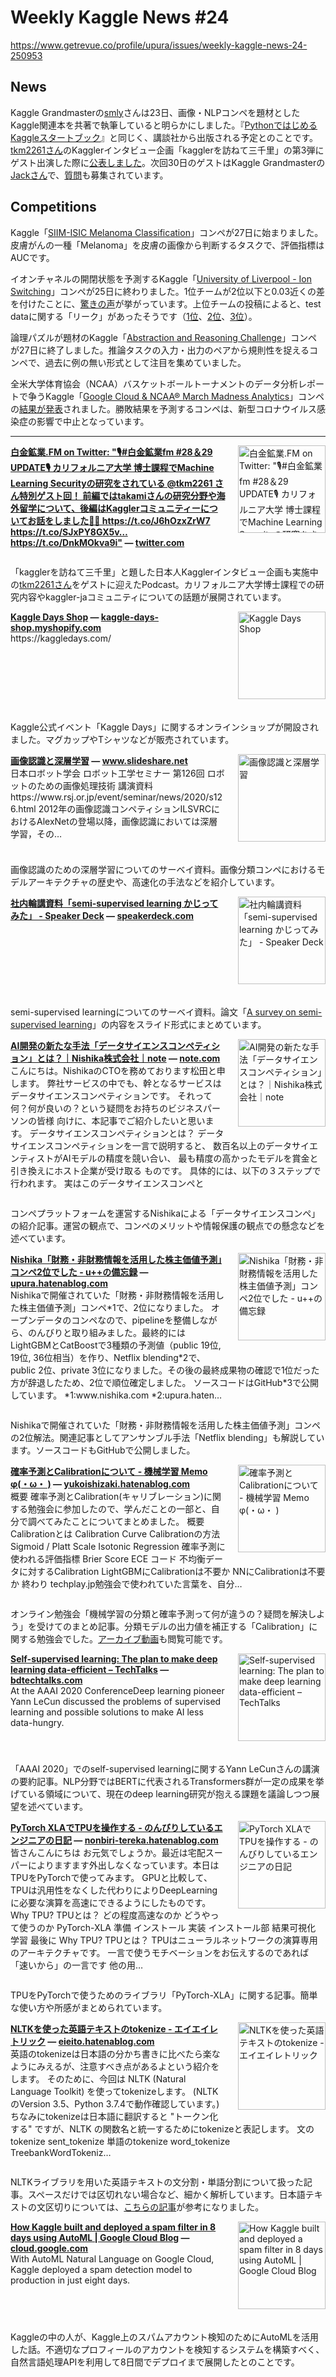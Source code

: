 # Weekly Kaggle News #24
https://www.getrevue.co/profile/upura/issues/weekly-kaggle-news-24-250953
<h3><h2>News</h2><p>Kaggle Grandmasterの<a href="https://www.kaggle.com/confirm" target="_blank">smly</a>さんは23日、画像・NLPコンペを題材としたKaggle関連本を共著で執筆していると明らかにしました。『<a href="https://www.kspub.co.jp/book/detail/5190067.html" target="_blank">PythonではじめるKaggleスタートブック</a>』と同じく、講談社から出版される予定とのことです。<a href="https://www.kaggle.com/tkm2261" target="_blank">tkm2261さん</a>のKagglerインタビュー企画「kagglerを訪ねて三千里」の第3弾にゲスト出演した際に<a href="https://youtu.be/BSvP60BzoOc" target="_blank">公表しました</a>。次回30日のゲストはKaggle Grandmasterの<a href="https://www.kaggle.com/rsakata" target="_blank">Jackさん</a>で、<a href="https://docs.google.com/forms/d/e/1FAIpQLSeCHH9iJyjdeZAGhklBqODIyw-kNgsFE3kp4Noy7gd0zziqFA/viewform" target="_blank">質問</a>も募集されています。</p><h2>Competitions</h2><p>Kaggle「<a href="https://www.kaggle.com/c/siim-isic-melanoma-classification" target="_blank">SIIM-ISIC Melanoma Classification</a>」コンペが27日に始まりました。皮膚がんの一種「Melanoma」を皮膚の画像から判断するタスクで、評価指標はAUCです。</p><p>イオンチャネルの開閉状態を予測するKaggle「<a href="https://www.kaggle.com/c/liverpool-ion-switching" target="_blank">University of Liverpool - Ion Switching</a>」コンペが25日に終わりました。1位チームが2位以下と0.03近くの差を付けたことに、<a href="https://www.kaggle.com/c/liverpool-ion-switching/discussion/153689" target="_blank">驚きの声</a>が挙がっています。上位チームの投稿によると、test dataに関する「リーク」があったそうです（<a href="https://www.kaggle.com/c/liverpool-ion-switching/discussion/153940" target="_blank">1位</a>、<a href="https://www.kaggle.com/c/liverpool-ion-switching/discussion/153991" target="_blank">2位</a>、<a href="https://www.kaggle.com/c/liverpool-ion-switching/discussion/153824" target="_blank">3位</a>）。</p><p>論理パズルが題材のKaggle「<a href="https://www.kaggle.com/c/abstraction-and-reasoning-challenge" target="_blank">Abstraction and Reasoning Challenge</a>」コンペが27日に終了しました。推論タスクの入力・出力のペアから規則性を捉えるコンペで、過去に例の無い形式として注目を集めていました。</p><p>全米大学体育協会（NCAA）バスケットボールトーナメントのデータ分析レポートで争うKaggle「<a href="https://www.kaggle.com/c/march-madness-analytics-2020" target="_blank">Google Cloud &amp; NCAA® March Madness Analytics</a>」コンペの<a href="https://www.kaggle.com/c/march-madness-analytics-2020/discussion/152203" target="_blank">結果が発表</a>されました。勝敗結果を予測するコンペは、新型コロナウイルス感染症の影響で中止となっています。</p></h3>
<hr>
<p>
<img width="140" height="140" alt="白金鉱業.FM on Twitter: &quot;🎙#白金鉱業fm #28＆29 UPDATE🎙 カリフォルニア大学 博士課程でMachine Learning Securityの研究をされている @tkm2261 さん特別ゲスト回！ 前編ではtakamiさんの研究分野や海外留学について、後編はKagglerコミュニティーについてお話をしました👨‍💻 https://t.co/J6hOzxZrW7 https://t.co/SJxPY8GX5v… https://t.co/DnkMOkva9i&quot;" style="float: right; margin-left: 20px; margin-bottom: 20px;" src="https://s3.amazonaws.com/revue/items/images/006/015/107/thumb/EY0aaQcUYAACLZf.png_large?1590383125" />
<strong style='display: block;'><a href="https://twitter.com/shirokane_fm/status/1264696256636448769?s=20&amp;utm_campaign=Weekly%20Kaggle%20News&amp;utm_medium=email&amp;utm_source=Revue%20newsletter">白金鉱業.FM on Twitter: &quot;🎙#白金鉱業fm #28＆29 UPDATE🎙 カリフォルニア大学 博士課程でMachine Learning Securityの研究をされている @tkm2261 さん特別ゲスト回！ 前編ではtakamiさんの研究分野や海外留学について、後編はKagglerコミュニティーについてお話をしました👨‍💻 https://t.co/J6hOzxZrW7 https://t.co/SJxPY8GX5v… https://t.co/DnkMOkva9i&quot;</a> &mdash; <a href="https://twitter.com/shirokane_fm/status/1264696256636448769?s=20">twitter.com</a></strong>

</p>
<div style='clear: both;'></div>
<p><p>「kagglerを訪ねて三千里」と題した日本人Kagglerインタビュー企画も実施中の<a href="https://www.kaggle.com/tkm2261" target="_blank">tkm2261さん</a>をゲストに迎えたPodcast。カリフォルニア大学博士課程での研究内容やkaggler-jaコミュニティについての話題が展開されています。</p></p>
<p>
<img width="140" height="140" alt="Kaggle Days Shop" style="float: right; margin-left: 20px; margin-bottom: 20px;" src="https://s3.amazonaws.com/revue/items/images/006/032/356/thumb/kaggledays_final_logo-800_3.png?1590656917" />
<strong style='display: block;'><a href="https://kaggle-days-shop.myshopify.com/?utm_campaign=Weekly%20Kaggle%20News&amp;utm_medium=email&amp;utm_source=Revue%20newsletter">Kaggle Days Shop</a> &mdash; <a href="https://kaggle-days-shop.myshopify.com/">kaggle-days-shop.myshopify.com</a></strong>
https://kaggledays.com/
</p>
<div style='clear: both;'></div>
<p><p>Kaggle公式イベント「Kaggle Days」に関するオンラインショップが開設されました。マグカップやTシャツなどが販売されています。</p></p>
<p>
<img width="140" height="140" alt="画像認識と深層学習" style="float: right; margin-left: 20px; margin-bottom: 20px;" src="https://s3.amazonaws.com/revue/items/images/006/008/421/thumb/deeplearningforimagerecognition-200522001239-thumbnail-4.jpg?1590174455" />
<strong style='display: block;'><a href="https://www.slideshare.net/ren4yu/ss-234439652?utm_campaign=Weekly%20Kaggle%20News&amp;utm_medium=email&amp;utm_source=Revue%20newsletter">画像認識と深層学習</a> &mdash; <a href="https://www.slideshare.net/ren4yu/ss-234439652">www.slideshare.net</a></strong>
日本ロボット学会 ロボット工学セミナー 第126回 ロボットのための画像処理技術 講演資料 https://www.rsj.or.jp/event/seminar/news/2020/s126.html 2012年の画像認識コンペティションILSVRCにおけるAlexNetの登場以降，画像認識においては深層学習，その…
</p>
<div style='clear: both;'></div>
<p><p>画像認識のための深層学習についてのサーベイ資料。画像分類コンペにおけるモデルアーキテクチャの歴史や、高速化の手法などを紹介しています。</p></p>
<p>
<img width="140" height="140" alt="社内輪講資料「semi-supervised learning かじってみた」 - Speaker Deck" style="float: right; margin-left: 20px; margin-bottom: 20px;" src="https://s3.amazonaws.com/revue/items/images/006/008/427/thumb/slide_0.jpg?1590174576" />
<strong style='display: block;'><a href="https://speakerdeck.com/takarasawa_/she-nei-lun-jiang-zi-liao-semi-supervised-learning-kazitutemita?utm_campaign=Weekly%20Kaggle%20News&amp;utm_medium=email&amp;utm_source=Revue%20newsletter">社内輪講資料「semi-supervised learning かじってみた」 - Speaker Deck</a> &mdash; <a href="https://speakerdeck.com/takarasawa_/she-nei-lun-jiang-zi-liao-semi-supervised-learning-kazitutemita">speakerdeck.com</a></strong>

</p>
<div style='clear: both;'></div>
<p><p>semi-supervised learningについてのサーベイ資料。論文「<a href="https://link.springer.com/article/10.1007/s10994-019-05855-6" target="_blank">A survey on semi-supervised learning</a>」の内容をスライド形式にまとめています。</p></p>
<p>
<img width="140" height="140" alt="AI開発の新たな手法「データサイエンスコンペティション」とは？｜Nishika株式会社｜note" style="float: right; margin-left: 20px; margin-bottom: 20px;" src="https://s3.amazonaws.com/revue/items/images/006/008/453/thumb/rectangle_large_type_2_0f960366a8f3d60bc0f5965c3ae821be.png?1590175082" />
<strong style='display: block;'><a href="https://note.com/nishika_inc/n/n473a6c4a6a07?utm_campaign=Weekly%20Kaggle%20News&amp;utm_medium=email&amp;utm_source=Revue%20newsletter">AI開発の新たな手法「データサイエンスコンペティション」とは？｜Nishika株式会社｜note</a> &mdash; <a href="https://note.com/nishika_inc/n/n473a6c4a6a07">note.com</a></strong>
 こんにちは。NishikaのCTOを務めております松田と申します。  弊社サービスの中でも、幹となるサービスは データサイエンスコンペティションです。 それって何？何が良いの？という疑問をお持ちのビジネスパーソンの皆様 向けに、本記事でご紹介したいと思います。   データサイエンスコンペティションとは？  データサイエンスコンペティションを一言で説明すると、 数百名以上のデータサイエンティストがAIモデルの精度を競い合い、 最も精度の高かったモデルを賞金と引き換えにホスト企業が受け取る ものです。  具体的には、以下の３ステップで行われます。     実はこのデータサイエンスコンペと
</p>
<div style='clear: both;'></div>
<p><p>コンペプラットフォームを運営するNishikaによる「データサイエンスコンペ」の紹介記事。運営の観点で、コンペのメリットや情報保護の観点での懸念などを述べています。</p></p>
<p>
<img width="140" height="140" alt="Nishika「財務・非財務情報を活用した株主価値予測」コンペ2位でした - u++の備忘録" style="float: right; margin-left: 20px; margin-bottom: 20px;" src="https://s3.amazonaws.com/revue/items/images/006/037/132/thumb/20200528191049.png?1590712838" />
<strong style='display: block;'><a href="https://upura.hatenablog.com/entry/2020/05/28/220300?utm_campaign=Weekly%20Kaggle%20News&amp;utm_medium=email&amp;utm_source=Revue%20newsletter">Nishika「財務・非財務情報を活用した株主価値予測」コンペ2位でした - u++の備忘録</a> &mdash; <a href="https://upura.hatenablog.com/entry/2020/05/28/220300">upura.hatenablog.com</a></strong>
Nishikaで開催されていた「財務・非財務情報を活用した株主価値予測」コンペ*1で、2位になりました。 オープンデータのコンペなので、pipelineを整備しながら、のんびりと取り組みました。最終的にはLightGBMとCatBoostで3種類の予測値（public 19位, 19位, 36位相当）を作り、Netflix blending*2で、public 2位、private 3位になりました。その後の最終成果物の確認で1位だった方が辞退したため、2位で順位確定しました。 ソースコードはGitHub*3で公開しています。 *1:www.nishika.com *2:upura.haten…
</p>
<div style='clear: both;'></div>
<p><p>Nishikaで開催されていた「財務・非財務情報を活用した株主価値予測」コンペの2位解法。関連記事としてアンサンブル手法「Netflix blending」も解説しています。ソースコードもGitHubで公開しました。</p></p>
<p>
<img width="140" height="140" alt="確率予測とCalibrationについて - 機械学習 Memo φ(・ω・ )" style="float: right; margin-left: 20px; margin-bottom: 20px;" src="https://s3.amazonaws.com/revue/items/images/006/012/324/thumb/20200523134440.png?1590300060" />
<strong style='display: block;'><a href="https://yukoishizaki.hatenablog.com/entry/2020/05/24/145155?utm_campaign=Weekly%20Kaggle%20News&amp;utm_medium=email&amp;utm_source=Revue%20newsletter">確率予測とCalibrationについて - 機械学習 Memo φ(・ω・ )</a> &mdash; <a href="https://yukoishizaki.hatenablog.com/entry/2020/05/24/145155">yukoishizaki.hatenablog.com</a></strong>
概要 確率予測とCalibration(キャリブレーション)に関する勉強会に参加したので、学んだことの一部と、自分で調べてみたことについてまとめました。 概要 Calibrationとは Calibration Curve Calibrationの方法 Sigmoid / Platt Scale Isotonic Regression 確率予測に使われる評価指標 Brier Score ECE コード 不均衡データに対するCalibration LightGBMにCalibrationは不要か NNにCalibrationは不要か 終わり techplay.jp勉強会で使われていた言葉を、自分…
</p>
<div style='clear: both;'></div>
<p><p>オンライン勉強会「機械学習の分類と確率予測って何が違うの？疑問を解決しよう」を受けてのまとめ記事。分類モデルの出力値を補正する「Calibration」に関する勉強会でした。<a href="https://youtu.be/a3lSojx_37M" target="_blank">アーカイブ動画</a>も閲覧可能です。</p></p>
<p>
<img width="140" height="140" alt="Self-supervised learning: The plan to make deep learning data-efficient – TechTalks" style="float: right; margin-left: 20px; margin-bottom: 20px;" src="https://s3.amazonaws.com/revue/items/images/006/014/249/thumb/gradient-descent-deep-learning.jpg?1590350792" />
<strong style='display: block;'><a href="https://bdtechtalks.com/2020/03/23/yann-lecun-self-supervised-learning/?utm_campaign=Weekly%20Kaggle%20News&amp;utm_medium=email&amp;utm_source=Revue%20newsletter">Self-supervised learning: The plan to make deep learning data-efficient – TechTalks</a> &mdash; <a href="https://bdtechtalks.com/2020/03/23/yann-lecun-self-supervised-learning/">bdtechtalks.com</a></strong>
At the AAAI 2020 ConferenceDeep learning pioneer Yann LeCun discussed the problems of supervised learning and possible solutions to make AI less data-hungry.
</p>
<div style='clear: both;'></div>
<p><p>「AAAI 2020」でのself-supervised learningに関するYann LeCunさんの講演の要約記事。NLP分野ではBERTに代表されるTransformers群が一定の成果を挙げている領域について、現在のdeep learning研究が抱える課題を議論しつつ展望を述べています。</p></p>
<p>
<img width="140" height="140" alt="PyTorch XLAでTPUを操作する - のんびりしているエンジニアの日記" style="float: right; margin-left: 20px; margin-bottom: 20px;" src="https://s3.amazonaws.com/revue/items/images/006/020/932/thumb/20200330235102.png?1590449830" />
<strong style='display: block;'><a href="https://nonbiri-tereka.hatenablog.com/entry/2020/05/26/082922?utm_campaign=Weekly%20Kaggle%20News&amp;utm_medium=email&amp;utm_source=Revue%20newsletter">PyTorch XLAでTPUを操作する - のんびりしているエンジニアの日記</a> &mdash; <a href="https://nonbiri-tereka.hatenablog.com/entry/2020/05/26/082922">nonbiri-tereka.hatenablog.com</a></strong>
皆さんこんにちは お元気でしょうか。最近は宅配スーパーによりますます外出しなくなっています。本日はTPUをPyTorchで使ってみます。 GPUと比較して、TPUは汎用性をなくした代わりによりDeepLearningに必要な演算を高速にできるようにしたものです。 Why TPU? TPUとは？ どの程度高速なのか どうやって使うのか PyTorch-XLA 準備 インストール 実装 インストール部 結果可視化 学習 最後に Why TPU? TPUとは？ TPUはニューラルネットワークの演算専用のアーキテクチャです。 一言で使うモチベーションをお伝えするのであれば「速いから」の一言です 他の用…
</p>
<div style='clear: both;'></div>
<p><p>TPUをPyTorchで使うためのライブラリ「PyTorch-XLA」に関する記事。簡単な使い方や所感がまとめられています。</p></p>
<p>
<img width="140" height="140" alt="NLTKを使った英語テキストのtokenize - エイエイレトリック" style="float: right; margin-left: 20px; margin-bottom: 20px;" src="https://s3.amazonaws.com/revue/items/images/006/026/293/thumb/51EoFqAGo1L._SL160_.jpg?1590553251" />
<strong style='display: block;'><a href="https://eieito.hatenablog.com/entry/2020/05/27/100000?utm_campaign=Weekly%20Kaggle%20News&amp;utm_medium=email&amp;utm_source=Revue%20newsletter">NLTKを使った英語テキストのtokenize - エイエイレトリック</a> &mdash; <a href="https://eieito.hatenablog.com/entry/2020/05/27/100000">eieito.hatenablog.com</a></strong>
英語のtokenizeは日本語の分かち書きに比べたら楽なようにみえるが、注意すべき点があるよという紹介をします。 そのために、今回は NLTK (Natural Language Toolkit) を使ってtokenizeします。 (NLTK のVersion 3.5、Python 3.7.4で動作確認しています。) ちなみにtokenizeは日本語に翻訳すると "トークン化する" ですが、NLTK の関数名と統一するためにtokenizeと表記します。 文のtokenize sent_tokenize 単語のtokenize word_tokenize TreebankWordTokeniz…
</p>
<div style='clear: both;'></div>
<p><p>NLTKライブラリを用いた英語テキストの文分割・単語分割について扱った記事。スペースだけでは区切れない場合など、細かく解析しています。日本語テキストの文区切りについては、<a href="https://qiita.com/wwwcojp/items/3535985007aa4269009c" target="_blank">こちらの記事</a>が参考になりました。</p></p>
<p>
<img width="140" height="140" alt="How Kaggle built and deployed a spam filter in 8 days using AutoML | Google Cloud Blog" style="float: right; margin-left: 20px; margin-bottom: 20px;" src="https://s3.amazonaws.com/revue/items/images/006/032/210/thumb/GCP_Twitter_Card-2000_C3_971000.png?1590654223" />
<strong style='display: block;'><a href="https://cloud.google.com/blog/products/ai-machine-learning/how-kaggle-solved-a-spam-problem-using-automl?utm_campaign=Weekly%20Kaggle%20News&amp;utm_medium=email&amp;utm_source=Revue%20newsletter">How Kaggle built and deployed a spam filter in 8 days using AutoML | Google Cloud Blog</a> &mdash; <a href="https://cloud.google.com/blog/products/ai-machine-learning/how-kaggle-solved-a-spam-problem-using-automl">cloud.google.com</a></strong>
With AutoML Natural Language on Google Cloud, Kaggle deployed a spam detection model to production in just eight days.
</p>
<div style='clear: both;'></div>
<p><p>Kaggleの中の人が、Kaggle上のスパムアカウント検知のためにAutoMLを活用した話。不適切なプロフィールのアカウントを検知するシステムを構築すべく、自然言語処理APIを利用して8日間でデプロイまで展開したとのことです。</p></p>
